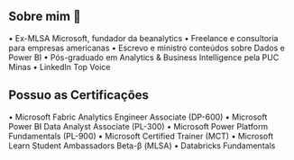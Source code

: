 ## Sobre mim 👋

• Ex-MLSA Microsoft, fundador da beanalytics
• Freelance e consultoria para empresas americanas
• Escrevo e ministro conteúdos sobre Dados e Power BI
• Pós-graduado em Analytics & Business Intelligence pela PUC Minas
• LinkedIn Top Voice

## Possuo as Certificações

• Microsoft Fabric Analytics Engineer Associate (DP-600)
• Microsoft Power BI Data Analyst Associate (PL-300)
• Microsoft Power Platform Fundamentals (PL-900)
• Microsoft Certified Trainer (MCT)
• Microsoft Learn Student Ambassadors Beta-β (MLSA)
• Databricks Fundamentals

<!--
**sandroribeirojr/sandroribeirojr** is a ✨ _special_ ✨ repository because its `README.md` (this file) appears on your GitHub profile.

Here are some ideas to get you started:

- 🔭 I’m currently working on ...
- 🌱 I’m currently learning ...
- 👯 I’m looking to collaborate on ...
- 🤔 I’m looking for help with ...
- 💬 Ask me about ...
- 📫 How to reach me: ...
- 😄 Pronouns: ...
- ⚡ Fun fact: ...
-->
